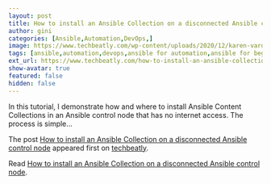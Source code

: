 ```yaml
---
layout: post
title: How to install an Ansible Collection on a disconnected Ansible control node
author: gini
categories: [Ansible,Automation,DevOps,]
image: https://www.techbeatly.com/wp-content/uploads/2020/12/karen-vardazaryan-JBrfoV-BZts-unsplash-collections-1024x666.jpg
tags: [ansible,automation,devops,ansible for automation,ansible for beginners,ansible training,how to install ansible collection,how to install ansible collection offline,install ansible collection without internet,]
ext_url: https://www.techbeatly.com/how-to-install-an-ansible-collection-on-a-disconnected-ansible-control-node/
show-avatar: true
featured: false
hidden: false
---
```


<p>In this tutorial, I demonstrate how and where to install&#160;Ansible Content Collections&#160;in an Ansible control node that has no internet access. The process is simple&#46;&#46;&#46;</p>
<p>The post <a href="https://www.techbeatly.com/how-to-install-an-ansible-collection-on-a-disconnected-ansible-control-node/">How to install an Ansible Collection on a disconnected Ansible control node</a> appeared first on <a href="https://www.techbeatly.com">techbeatly</a>.</p>

Read [How to install an Ansible Collection on a disconnected Ansible control node](https://www.techbeatly.com/how-to-install-an-ansible-collection-on-a-disconnected-ansible-control-node/).
